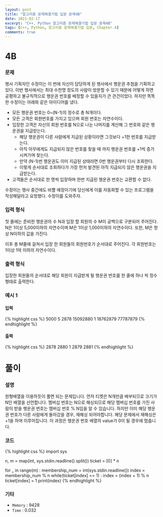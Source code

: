 ```yaml
---
layout: post
title: "알고리즘 문제해결기법 입문 문제4B"
date: 2021-02-17
excerpt: "C++, Python 알고리즘 문제해결기법 입문 문제4B"
tags: [C++, Python, 알고리즘 문제해결기법 입문, Chapter.4]
comments: true
---
```

# 4B

### 문제
행사 기획자인 수정이는 이 번에 자신이 담당하게 된 행사에서 행운권 추첨을 기획하고 있다. 이번 행사에서는 최대 수천명 정도의 사람이 방문할 수 있기 때문에 어떻게 하면 공평하고 불규칙적으로 행운권 번호를 배정할 수 있을지가 큰 관건이었다. 하지만 똑똑한 수정이는 아래와 같은 아이디어를 냈다.

- 모든 행운권 번호는 0~(N-1)의 정수로 총 N개이다.
- 모든 고객은 회원번호를 가지고 있으며 회원 번호는 자연수이다.
- 입장한 고객은 자신의 회원 번호를 N으로 나눈 나머지를 계산해 그 번호와 같은 행운권을 지급받는다.
	- 해당 행운권이 다른 사람에게 지급된 상황이라면 그것보다 +1한 번호를 지급받는다.
	- 아직 아무에게도 지급되지 않은 번호를 찾을 때 까지 행운권 번호를 +1씩 증가시켜가며 찾는다.
	- 만약 (N-1)번 행운권도 이미 지급된 상태라면 0번 행운권부터 다시 조회한다.
	- 이렇게 순서대로 조회하다가 가장 먼저 발견된 아직 지급되지 않은 행운권을 지급받는다.
- 고객들은 순서대로 한 명씩 입장하며 한번 지급된 행운권 번호는 교환할 수 없다.

수정이는 행사 중간에도 바쁠 예정이기에 당신에게 이를 자동화할 수 있는 프로그램을 작성해달라고 요청했다. 수정이를 도와주자. 

### 입력 형식
첫 줄에는 준비한 행운권의 수 N과 입장 할 회원의 수 M이 공백으로 구분되어 주어진다. N은 1이상 5,000이하의 자연수이며 M은 1이상 1,000이하의 자연수이다. 또한, M은 항상 N이하의 값을 가진다.

이후 총 M줄에 걸쳐서 입장 한 회원들의 회원번호가 순서대로 주어진다. 각 회원번호는 1이상 1억 이하의 자연수이다.

### 출력 형식
입장한 회원들의 순서대로 해당 회원이 지급받게 될 행운권 번호를 한 줄에 하나 씩 정수 형태로 출력한다.

### 예시 1
#### 입력
{% highlight css %}
5000 5
2878
15092880
1
18762879
77787879
{% endhighlight %}
#### 출력
{% highlight css %}
2878
2880
1
2879
2881
{% endhighlight %}

# 풀이

### 설명
원형배열을 이용하듯이 풀면 되는 문제입니다. 먼저 티켓은 N개만큼 배부되므로 크기가 N인 배열을 선언합니다. 멤버십 번호는 N으로 해싱되므로 해당 멤버십 번호를 가진 사람이 받을 행운권 번호는 멤버십 번호 % N임을 알 수 있습니다. 하지만 이미 해당 행운권 번호가 다른 사람에게 돌아갔을 경우, 재해싱 되어야합니다. 해당 문제에서 재해싱은 +1을 하며 이루어집니다. 이 과정은 행운권 번호 배열의 value가 0이 될 경우에 멈춥니다. 

### 코드
{% highlight css %}
import sys

n, m = map(int, sys.stdin.readline().split())
ticket = [0] * n

for _ in range(m) :
	membership_num = int(sys.stdin.readline())
	index = membership_num % n
	while(ticket[index] == 1) :
		index = (index + 1) % n
	ticket[index] = 1
	print(index)
{% endhighlight %}

### 기타
- `Memory` : 9428
- `Time` : 0.032